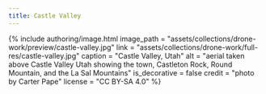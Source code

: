 ```yaml
---
title: Castle Valley
---
```


{% include authoring/image.html
    image_path = "assets/collections/drone-work/preview/castle-valley.jpg"
    link = "assets/collections/drone-work/full-res/castle-valley.jpg"
    caption = "Castle Valley, Utah"
    alt = "aerial taken above Castle Valley Utah showing the town, Castleton Rock, Round Mountain, and the La Sal Mountains"
    is_decorative = false
    credit = "photo by Carter Pape"
    license = "CC BY-SA 4.0"
%}
